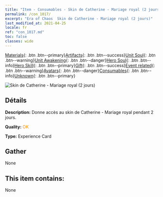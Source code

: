 ```yaml
---
title: "Item - Consumables - Skin de Catherine - Mariage royal (2 jours)"
permalink: /con_1017/
excerpt: "Era of Chaos  Skin de Catherine - Mariage royal (2 jours)"
last_modified_at: 2021-04-25
locale: fr
ref: "con_1017.md"
toc: false
classes: wide
---
```

 [Materials](/ItemsFR/){: .btn .btn--primary}[Artifacts](/ItemsFR/Artifacts/){: .btn .btn--success}[Unit Soul](/ItemsFR/UnitSoul/){: .btn .btn--warning}[Unit Awakening](/ItemsFR/UnitAwakening/){: .btn .btn--danger}[Hero Soul](/ItemsFR/HeroSoul/){: .btn .btn--info}[Hero Skill](/ItemsFR/HeroSkill/){: .btn .btn--primary}[Gift](/ItemsFR/Gift/){: .btn .btn--success}[Event related](/ItemsFR/Events/){: .btn .btn--warning}[Avatars](/ItemsFR/Avatars/){: .btn .btn--danger}[Consumables](/ItemsFR/Consumables/){: .btn .btn--info}[Unknown](/ItemsFR/Unknown/){: .btn .btn--primary}

 ![Skin de Catherine - Mariage royal (2 jours)](/images/h/h_Catherine8.jpg)

## Détails
 **Description:** Donne accès au skin de Catherine - Mariage royal pendant 2 jours.

 **Quality:** <span style="color: #FF8C00">OK</span>

 **Type:** Experience Card

## Gather

  None

## This item contains:

  None

